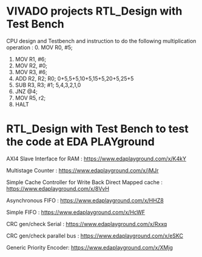 # VIVADO projects RTL_Design with Test Bench
CPU design and Testbench and instruction to do the following multiplication operation :
0. MOV R0, #5;
1. MOV R1, #6;
2. MOV R2, #0;
3. MOV R3, #6;
4. ADD R2, R2; R0; 0+5,5+5,10+5,15+5,20+5,25+5
5. SUB R3, R3; #1; 5,4,3,2,1,0
6. JNZ @4;
7. MOV R5, r2;
8. HALT

# RTL_Design with Test Bench to test the code at EDA PLAYground

AXI4 Slave Interface for RAM : https://www.edaplayground.com/x/K4kY

Multistage Counter : https://www.edaplayground.com/x/jMJr

Simple Cache Controller for Write Back Direct Mapped cache : https://www.edaplayground.com/x/8VvH

Asynchronous FIFO : https://www.edaplayground.com/x/HHZ8

Simple FIFO : https://www.edaplayground.com/x/HcWF

CRC gen/check Serial : https://www.edaplayground.com/x/Rxxq

CRC gen/check parallel bus : https://www.edaplayground.com/x/eSKC

Generic Priority Encoder: https://www.edaplayground.com/x/XMjg
